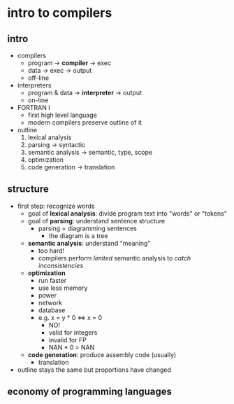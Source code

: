 # intro to compilers

## intro
- compilers
  - program -> **compiler** -> exec
  - data -> exec -> output
  - off-line
- interpreters
  - program & data -> **interpreter** -> output
  - on-line
- FORTRAN I
  - first high level language
  - modern compilers preserve outline of it
- outline
  1. lexical analysis
  2. parsing
    -> syntactic
  3. semantic analysis
    -> semantic, type, scope
  4. optimization
  5. code generation
    -> translation

## structure
- first step: recognize words
  - goal of **lexical analysis**: divide program text into "words" or "tokens"
  - goal of **parsing**: understand sentence structure
    - parsing = diagramming sentences
      - the diagram is a tree
  - **semantic analysis**: understand "meaning"
    - too hard!
    - compilers perform *limited* semantic analysis to *catch inconsistencies*
  - **optimization**
    - run faster
    - use less memory
    - power
    - network
    - database
    - e.g. x = y * 0 <=> x = 0
      - NO!
      - valid for integers
      - invalid for FP
      - NAN * 0 = NAN
  - **code generation**: produce assembly code (usually)
    - translation
- outline stays the same but proportions have changed

## economy of programming languages
